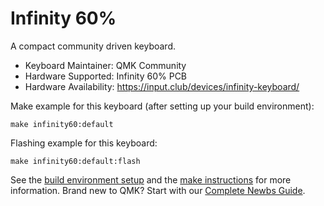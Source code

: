 # Infinity 60%

A compact community driven keyboard.

* Keyboard Maintainer: QMK Community
* Hardware Supported: Infinity 60% PCB
* Hardware Availability: https://input.club/devices/infinity-keyboard/

Make example for this keyboard (after setting up your build environment):

    make infinity60:default

Flashing example for this keyboard:

    make infinity60:default:flash

See the [build environment setup](https://docs.qmk.fm/#/getting_started_build_tools) and the [make instructions](https://docs.qmk.fm/#/getting_started_make_guide) for more information. Brand new to QMK? Start with our [Complete Newbs Guide](https://docs.qmk.fm/#/newbs).
